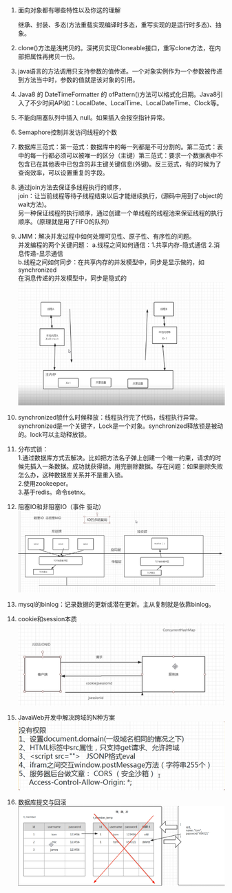 1. 面向对象都有哪些特性以及你这的理解 

     继承、封装、多态(方法重载实现编译时多态，重写实现的是运行时多态)、抽象。
2. clone()方法是浅拷贝的。深拷贝实现Cloneable接口，重写clone方法，在内部把属性再拷贝一份。

3. java语言的方法调用只支持参数的值传递。一个对象实例作为一个参数被传递到方法当中时，参数的值就是该对象的引用。
4. Java8 的 DateTimeFormatter 的 ofPattern()方法可以格式化日期。Java8引入了不少时间API如：LocalDate、LocalTime、LocalDateTime、Clock等。

5. 不能向阻塞队列中插入 null。如果插入会报空指针异常。

6. Semaphore控制并发访问线程的个数
7. 数据库三范式：第一范式：数据库中的每一列都是不可分割的。第二范式：表中的每一行都必须可以被唯一的区分（主键）第三范式：要求一个数据表中不包含已在其他表中已包含的非主键关键信息(外键)。反三范式，有的时候为了查询效率，可以设置重复的字段。

8. 通过join方法去保证多线程执行的顺序，</br>
  join：让当前线程等待子线程结束以后才能继续执行，(源码中用到了object的wait方法)。</br>另一种保证线程的执行顺序，通过创建一个单线程的线程池来保证线程的执行顺序。（原理就是用了FIFO的队列）

9. JMM：解决并发过程中如何处理可见性、原子性、有序性的问题。</br>
  并发编程的两个关键问题：
  a.线程之间如何通信：1.共享内存-隐式通信 2.消息传递-显示通信</br>
  b.线程之间如何同步：在共享内存的并发模型中，同步是显示做的，如synchronized</br>
                在消息传递的并发模型中，同步是隐式的
  ![](./img/a.jpg)</br>

10. synchronized锁什么时候释放：线程执行完了代码，线程执行异常。synchronized是一个关键字，Lock是一个对象。synchronized释放锁是被动的。lock可以主动释放锁。

11. 分布式锁：</br>
   1.通过数据库方式去解决。比如把方法名子弹上创建一个唯一约束，请求的时候先插入一条数据。成功就获得锁。用完删除数据。存在问题：如果删除失败怎么办，这种数据库关系并不是重入锁。</br>
   2.使用zookeeper。</br>
   3.基于redis。命令setnx。

12. 阻塞IO和非阻塞IO（事件 驱动）
![](./img/b.jpg)</br>
 
13. mysql的binlog：记录数据的更新或潜在更新。主从复制就是依靠binlog。

14. cookie和session本质</br>
![](./img/c.jpg)</br>

15. JavaWeb开发中解决跨域的N种方案
![](./img/d.jpg)</br>

16. 数据库提交与回滚
![](./img/e.jpg)</br>



     